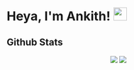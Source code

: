 # Heya, I'm Ankith! <img src="https://media.giphy.com/media/hvRJCLFzcasrR4ia7z/giphy.gif" width="30"></h1>


## Github Stats
<p align="center">
  <span>
    <img align="center" src="https://github-readme-stats.vercel.app/api?username=AnkithJG&theme=dracula&show_icons=true&count_private=true" />
  </span>
  <span>
    <img align="center" src="https://github-readme-stats.anuraghazra1.vercel.app/api/top-langs/?username=AnkithJG&theme=dracula&hide_border=false&langs_count=10" />
  </span>
</p>

<!--
**AnkithJG/AnkithJG** is a ✨ _special_ ✨ repository because its `README.md` (this file) appears on your GitHub profile.

Here are some ideas to get you started:

- 🔭 I’m currently working on ...
- 🌱 I’m currently learning ...
- 👯 I’m looking to collaborate on ...
- 🤔 I’m looking for help with ...
- 💬 Ask me about ...
- 📫 How to reach me: ...
- 😄 Pronouns: ...
- ⚡ Fun fact: ...
-->
